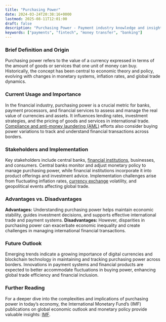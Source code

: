 ```yaml
---
title: "Purchasing Power"
date: 2024-03-24T20:38:16+0000
lastmod: 2025-08-11T12:01:00
draft: false
description: "Purchasing Power - Payment industry knowledge and insights"
keywords: ["payments", "fintech", "money transfer", "banking"]
---
```


### Brief Definition and Origin

Purchasing power refers to the value of a currency expressed in terms of the amount of goods or services that one unit of money can buy. Historically, the concept has been central to economic theory and policy, evolving with changes in monetary systems, inflation rates, and global trade dynamics.

### Current Usage and Importance

In the financial industry, purchasing power is a crucial metric for banks, payment processors, and financial services to assess and manage the real value of currencies and assets. It influences lending rates, investment strategies, and the pricing of goods and services in international trade. [Compliance and anti-money laundering (AML)](https://faisalkhanllc.xyz/resources/payments-wiki/a/aml-compliance/) efforts also consider buying power variations to track and understand financial transactions across borders.

### Stakeholders and Implementation

Key stakeholders include central banks, [financial institutions](https://faisalkhanllc.xyz/resources/payments-wiki/f/financial-institution-fi/), businesses, and consumers. Central banks monitor and adjust monetary policy to manage purchasing power, while financial institutions incorporate it into product offerings and investment advice. Implementation challenges arise from fluctuating inflation rates, [currency exchange](https://faisalkhanllc.xyz/resources/payments-wiki/c/currency-exchange/) volatility, and geopolitical events affecting global trade.

### Advantages vs. Disadvantages

**Advantages:** Understanding purchasing power helps maintain economic stability, guides investment decisions, and supports effective international trade and payment systems.
**Disadvantages:** However, disparities in purchasing power can exacerbate economic inequality and create challenges in managing international financial transactions.

### Future Outlook

Emerging trends indicate a growing importance of digital currencies and blockchain technology in maintaining and tracking purchasing power across borders. Innovations in payment systems and financial products are expected to better accommodate fluctuations in buying power, enhancing global trade efficiency and financial inclusion.

### Further Reading

For a deeper dive into the complexities and implications of purchasing power in today’s economy, the International Monetary Fund’s (IMF) publications on global economic outlook and monetary policy provide valuable insights: [IMF](https://www.imf.org).